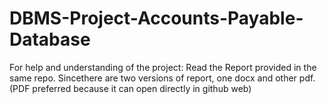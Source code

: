 # DBMS-Project-Accounts-Payable-Database


For help and understanding of the project:
Read the Report provided in the same repo. Sincethere are two versions of report, one docx and other pdf.
(PDF preferred because it can open directly in github web) 
